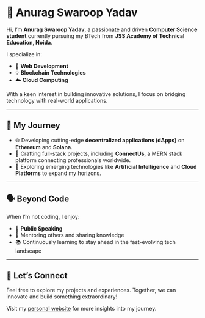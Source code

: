 # 🌟 Anurag Swaroop Yadav  

Hi, I’m **Anurag Swaroop Yadav**, a passionate and driven **Computer Science student** currently pursuing my BTech from **JSS Academy of Technical Education, Noida**.  

I specialize in:  
- 🔧 **Web Development**  
- 💡 **Blockchain Technologies**  
- ☁️ **Cloud Computing**  

With a keen interest in building innovative solutions, I focus on bridging technology with real-world applications.  

---

## 🚀 My Journey  

- 🌐 Developing cutting-edge **decentralized applications (dApps)** on **Ethereum** and **Solana**.  
- 💼 Crafting full-stack projects, including **ConnectUs**, a MERN stack platform connecting professionals worldwide.  
- 🤖 Exploring emerging technologies like **Artificial Intelligence** and **Cloud Platforms** to expand my horizons.  

---

## 🗣️ Beyond Code  

When I’m not coding, I enjoy:  
- 🎤 **Public Speaking**  
- 🌱 Mentoring others and sharing knowledge  
- 📚 Continuously learning to stay ahead in the fast-evolving tech landscape  

---

## 🔗 Let’s Connect  

Feel free to explore my projects and experiences. Together, we can innovate and build something extraordinary!  

Visit my [personal website](https://anuragswaroopyadav.me) for more insights into my journey.  
